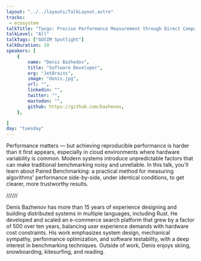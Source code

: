 ```yaml
---
layout: "../../layouts/TalkLayout.astro"
tracks:
 - ecosystem
talkTitle: "Tango: Precise Performance Measurement through Direct Comparison"
talkLevel: "All"
talkTags: ["GOSIM Spotlight"]
talkDuration: 10
speakers: [
    {
        name: "Denis Bazhedov",
        title: "Software Developer",
        org: "JetBrains",
        image: "denis.jpg",
        url: "",
        linkedin: "",
        twitter: "",
        mastodon: "",
        github: https://github.com/bazhenov,
    },

]
day: "tuesday"
---
```


Performance matters — but achieving reproducible performance is harder than
it first appears, especially in cloud environments where hardware variability
is common. Modern systems introduce unpredictable factors that can make
traditional benchmarking noisy and unreliable. In this talk, you'll learn about
Paired Benchmarking: a practical method for measuring algorithms' performance
side-by-side, under identical conditions, to get clearer, more trustworthy
results.

////// <!-- sepatator between abstract and bio -->

Denis Bazhenov has more than 15 years of experience designing and building
distributed systems in multiple languages, including Rust. He developed and
scaled an e-commerce search platform that grew by a factor of 500 over ten
years, balancing user experience demands with hardware cost constraints. His
work emphasizes system design, mechanical sympathy, performance optimization,
and software testability, with a deep interest in benchmarking techniques.
Outside of work, Denis enjoys skiing, snowboarding, kitesurfing, and reading.
